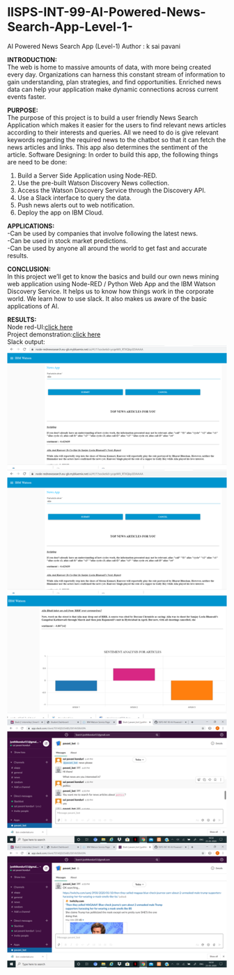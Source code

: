 # llSPS-INT-99-AI-Powered-News-Search-App-Level-1-
AI Powered News Search App (Level-1)
Author : k sai pavani

  **INTRODUCTION:**  
The web is home to massive amounts of data, with more being created every day. Organizations can harness this constant stream of information to gain understanding, plan strategies, and find opportunities. Enriched news data can help your application make dynamic connections across current events faster.
 
  **PURPOSE:**  
The purpose of this project is to build a user friendly News Search Application which makes it easier for the users to find relevant news articles according to their interests and queries. All we need to do is give relevant keywords regarding the required news to the chatbot so that it can fetch the news articles and links.  This app also determines the sentiment of the article.
Software Designing:
In order to build this app, the following things are need to be done:
1. Build a Server Side Application using Node-RED.
2. Use the pre-built Watson Discovery News collection.
3. Access the Watson Discovery Service through the Discovery API.
4. Use a Slack interface to query the data.
5. Push news alerts out to web notification.
6. Deploy the app on IBM Cloud.

**APPLICATIONS:**    
-Can be used by companies that involve following the latest news.  
-Can be used in stock market predictions.  
-Can be used by anyone all around the world to get fast and accurate results.

**CONCLUSION:**    
In this project we’ll get to know the basics and build our own news mining web application using Node-RED / Python Web App and the IBM Watson Discovery Service. It helps us to know how things work in the corporate world. We learn how to use slack. It also makes us aware of the basic applications of AI.


**RESULTS:**    
Node red-UI:[click here](https://node-rednewssearch.eu-gb.mybluemix.net/ui/#!/0?)  
Project demonstration:[click here](https://youtu.be/qNAypHHbyac)  
Slack output:  
![alt text](https://github.com/SmartPracticeschool/llSPS-INT-99-AI-Powered-News-Search-App-Level-1-/blob/master/ui%20output1.png)
![alt text](https://github.com/SmartPracticeschool/llSPS-INT-99-AI-Powered-News-Search-App-Level-1-/blob/master/ui%20output1.png)
![alt text](https://github.com/SmartPracticeschool/llSPS-INT-99-AI-Powered-News-Search-App-Level-1-/blob/master/sentiment%20analysis%20output.png)
![alt text](https://github.com/SmartPracticeschool/llSPS-INT-99-AI-Powered-News-Search-App-Level-1-/blob/master/slack%20ui.png)
![alt text](https://github.com/SmartPracticeschool/llSPS-INT-99-AI-Powered-News-Search-App-Level-1-/blob/master/slack%20ui%202.png)

